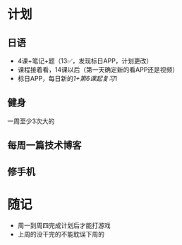 # 计划
## 日语
- 4课+笔记+题（13✅，发现标日APP，计划更改）
- 课程接着看，14课以后（第一天确定新的看APP还是视频）
- 标日APP，每日新的*1+第6课起复习*1
## 健身
一周至少3次大的
## 每周一篇技术博客
## 修手机
# 随记
- 周一到周四完成计划后才能打游戏
- 上周的没干完的不能耽误下周的